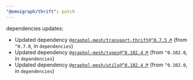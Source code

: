 ```yaml
---
"@omnigraph/thrift": patch
---
```

dependencies updates:
  - Updated dependency [`@graphql-mesh/transport-thrift@^0.7.5` ↗︎](https://www.npmjs.com/package/@graphql-mesh/transport-thrift/v/0.7.5) (from `^0.7.0`, in `dependencies`)
  - Updated dependency [`@graphql-mesh/types@^0.102.4` ↗︎](https://www.npmjs.com/package/@graphql-mesh/types/v/0.102.4) (from `^0.102.0`, in `dependencies`)
  - Updated dependency [`@graphql-mesh/utils@^0.102.4` ↗︎](https://www.npmjs.com/package/@graphql-mesh/utils/v/0.102.4) (from `^0.102.0`, in `dependencies`)
